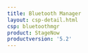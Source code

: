 ```yaml
---
title: Bluetooth Manager
layout: csp-detail.html
csp: bluetoothmgr
product: StageNow
productversion: '5.2'
---
```







